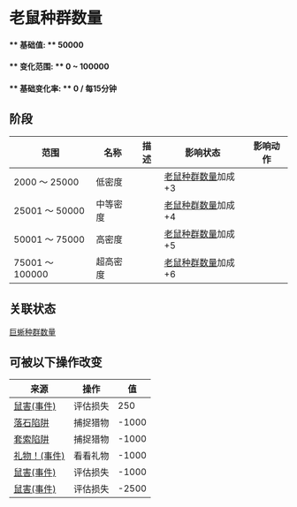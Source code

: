 # 老鼠种群数量  
#### ** 基础值: ** 50000   
#### ** 变化范围: ** 0 ~ 100000  
#### ** 基础变化率: ** 0 / 每15分钟  
## 阶段  
范围  |  名称  |  描述  |  影响状态  |  影响动作  
----  |  ----  |  ----  |  ----  |  ----  
2000 ～ 25000  |  低密度  |    |  [老鼠种群数量](Pop_Mouse.md)加成+3  |    
25001 ～ 50000  |  中等密度  |    |  [老鼠种群数量](Pop_Mouse.md)加成+4  |    
50001 ～ 75000  |  高密度  |    |  [老鼠种群数量](Pop_Mouse.md)加成+5  |    
75001 ～ 100000  |  超高密度  |    |  [老鼠种群数量](Pop_Mouse.md)加成+6  |    
## 关联状态  
[巨蜥种群数量](Pop_Monitor.md)  
## 可被以下操作改变  
来源  |  操作  |  值  
----  |  ----  |  ----  
[鼠害(事件)](Event_MouseDamage.md)  |  评估损失  |  250  
[落石陷阱](DeadfallTrap.md)  |  捕捉猎物  |  -1000  
[套索陷阱](SnareTrap.md)  |  捕捉猎物  |  -1000  
[礼物！(事件)](Event_DogFriendGift.md)  |  看看礼物  |  -1000  
[鼠害(事件)](Event_MouseDamage.md)  |  评估损失  |  -1000  
[鼠害(事件)](Event_MouseDamage.md)  |  评估损失  |  -2500  
